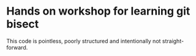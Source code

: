 # Hands on workshop for learning git bisect

This code is pointless, poorly structured and intentionally not
straight-forward.
